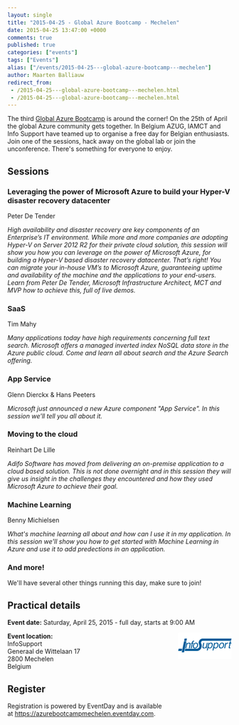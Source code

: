 ```yaml
---
layout: single
title: "2015-04-25 - Global Azure Bootcamp - Mechelen"
date: 2015-04-25 13:47:00 +0000
comments: true
published: true
categories: ["events"]
tags: ["Events"]
alias: ["/events/2015-04-25---global-azure-bootcamp---mechelen"]
author: Maarten Balliauw
redirect_from:
 - /2015-04-25---global-azure-bootcamp---mechelen.html
 - /2015-04-25---global-azure-bootcamp---mechelen.html
---
```


<p>The third <a href="http://global.azurebootcamp.net">Global Azure Bootcamp</a> is around the corner! On the 25th of April the global Azure community gets together. In Belgium AZUG, IAMCT and Info Support have teamed up to organise a free day for Belgian enthusiasts. Join one of the sessions, hack away on the global lab or join the unconference. There's something for everyone to enjoy.</p>
<h2>Sessions</h2>
<h3>Leveraging the power of Microsoft Azure to build your Hyper-V disaster recovery datacenter</h3>
<p>Peter De Tender&nbsp;</p>
<p><em>High availability and disaster recovery are key components of an Enterprise&rsquo;s IT environment. While more and more companies are adopting Hyper-V on Server 2012 R2 for their private cloud solution, this session will show you how you can leverage on the power of Microsoft Azure, for building a Hyper-V based disaster recovery datacenter. That&rsquo;s right! You can migrate your in-house VM&rsquo;s to Microsoft Azure, guaranteeing uptime and availability of the machine and the applications to your end-users. Learn from Peter De Tender, Microsoft Infrastructure Architect, MCT and MVP how to achieve this, full of live demos.</em></p>
<h3>SaaS</h3>
<p>Tim Mahy&nbsp;</p>
<p><em>Many applications today have high requirements concerning full text search. Microsoft offers a managed inverted index NoSQL data store in the Azure public cloud. Come and learn all about search and the Azure Search offering.</em></p>
<h3>App Service</h3>
<p>Glenn Dierckx &amp; Hans Peeters&nbsp;</p>
<p><em>Microsoft just announced a new Azure component "App Service". In this session we'll tell you all about it.</em></p>
<h3>Moving to the cloud</h3>
<p>Reinhart De Lille&nbsp;</p>
<p><em>Adifo Software has moved from delivering an on-premise application to a cloud based solution. This is not done overnight and in this session they will give us insight in the challenges they encountered and how they used Microsoft Azure to achieve their goal.</em></p>
<h3>Machine Learning</h3>
<p>Benny Michielsen&nbsp;</p>
<p><em>What's machine learning all about and how can I use it in my application. In this session we'll show you how to get started with Machine Learning in Azure and use it to add predections in an application.</em></p>
<h3>And more!</h3>
<p>We'll have several other things running this day, make sure to join!</p>
<h2>Practical details</h2>
<p><strong>Event date:</strong>&nbsp;Saturday, April 25, 2015 - full day, starts at 9:00 AM</p>
<p><img src="/assets/media/sponsors/logo-infosupport.png" alt="" align="right" width="120" height="60"><strong>Event location:<br></strong>InfoSupport<br>Generaal de Wittelaan 17<br>2800 Mechelen<br>Belgium</p>
<h2>Register</h2>
<p>Registration is powered by EventDay and is available at&nbsp;<a href="https://azurebootcampmechelen.eventday.com">https://azurebootcampmechelen.eventday.com</a>.</p>







